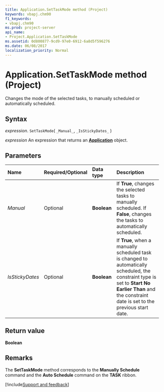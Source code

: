 ```yaml
---
title: Application.SetTaskMode method (Project)
keywords: vbapj.chm90
f1_keywords:
- vbapj.chm90
ms.prod: project-server
api_name:
- Project.Application.SetTaskMode
ms.assetid: 0d800877-9cd9-97e0-6912-6a8d5f596276
ms.date: 06/08/2017
localization_priority: Normal
---
```



# Application.SetTaskMode method (Project)

Changes the mode of the selected tasks, to manually scheduled or automatically scheduled.


## Syntax

_expression_. `SetTaskMode`( `_Manual_`, `_IsStickyDates_` )

 _expression_ An expression that returns an **[Application](Project.Application.md)** object.


## Parameters



|Name|Required/Optional|Data type|Description|
|:-----|:-----|:-----|:-----|
| _Manual_|Optional|**Boolean**|If  **True**, changes the selected tasks to manually scheduled. If **False**, changes the tasks to automatically scheduled.|
| _IsStickyDates_|Optional|**Boolean**|If  **True**, when a manually scheduled task is changed to automatically scheduled, the constraint type is set to **Start No Earlier Than** and the constraint date is set to the previous start date.|

## Return value

 **Boolean**


## Remarks

The  **SetTaskMode** method corresponds to the **Manually Schedule** command and the **Auto Schedule** command on the **TASK** ribbon.

[!include[Support and feedback](~/includes/feedback-boilerplate.md)]